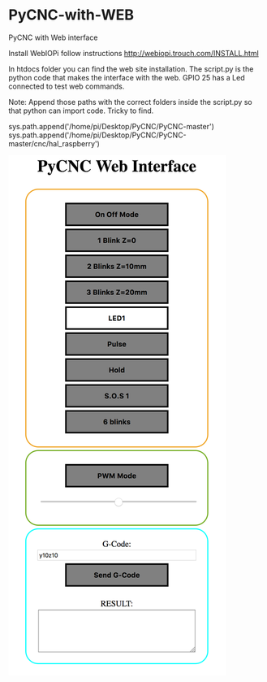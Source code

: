 # PyCNC-with-WEB
PyCNC with Web interface

Install WebIOPi follow instructions http://webiopi.trouch.com/INSTALL.html

In htdocs folder you can find the web site installation.
The script.py is the python code that makes the interface with the web.
GPIO 25 has a Led connected to test web commands.

Note:
Append those paths with the correct folders inside the script.py so that
python can import code. Tricky to find.

sys.path.append('/home/pi/Desktop/PyCNC/PyCNC-master')<br>
sys.path.append('/home/pi/Desktop/PyCNC/PyCNC-master/cnc/hal_raspberry')


<img src="https://github.com/eirasys/PyCNC-with-WEB/blob/master/PyCNC%20with%20Web%20Interface.png?raw=true">
